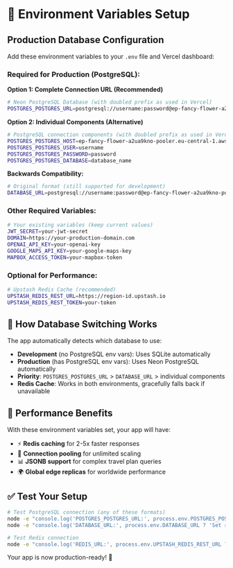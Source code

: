 # 🔧 Environment Variables Setup

## Production Database Configuration

Add these environment variables to your `.env` file and Vercel dashboard:

### **Required for Production (PostgreSQL):**

**Option 1: Complete Connection URL (Recommended)**
```bash
# Neon PostgreSQL Database (with doubled prefix as used in Vercel)
POSTGRES_POSTGRES_URL=postgresql://username:password@ep-fancy-flower-a2ua9kno-pooler.eu-central-1.aws.neon.tech/database_name?sslmode=require
```

**Option 2: Individual Components (Alternative)**
```bash
# PostgreSQL connection components (with doubled prefix as used in Vercel)
POSTGRES_POSTGRES_HOST=ep-fancy-flower-a2ua9kno-pooler.eu-central-1.aws.neon.tech
POSTGRES_POSTGRES_USER=username
POSTGRES_POSTGRES_PASSWORD=password
POSTGRES_POSTGRES_DATABASE=database_name
```

**Backwards Compatibility:**
```bash
# Original format (still supported for development)
DATABASE_URL=postgresql://username:password@ep-fancy-flower-a2ua9kno-pooler.eu-central-1.aws.neon.tech/database_name?sslmode=require
```

### **Other Required Variables:**

```bash
# Your existing variables (keep current values)
JWT_SECRET=your-jwt-secret
DOMAIN=https://your-production-domain.com
OPENAI_API_KEY=your-openai-key
GOOGLE_MAPS_API_KEY=your-google-maps-key
MAPBOX_ACCESS_TOKEN=your-mapbox-token
```

### **Optional for Performance:**

```bash
# Upstash Redis Cache (recommended)
UPSTASH_REDIS_REST_URL=https://region-id.upstash.io
UPSTASH_REDIS_REST_TOKEN=your-token
```

## 🎯 How Database Switching Works

The app automatically detects which database to use:

- **Development** (no PostgreSQL env vars): Uses SQLite automatically
- **Production** (has PostgreSQL env vars): Uses Neon PostgreSQL automatically
- **Priority**: `POSTGRES_POSTGRES_URL` > `DATABASE_URL` > individual components
- **Redis Cache**: Works in both environments, gracefully falls back if unavailable

## 🚀 Performance Benefits

With these environment variables set, your app will have:

- ⚡ **Redis caching** for 2-5x faster responses
- 🔄 **Connection pooling** for unlimited scaling  
- 📊 **JSONB support** for complex travel plan queries
- 🌍 **Global edge replicas** for worldwide performance

## ✅ Test Your Setup

```bash
# Test PostgreSQL connection (any of these formats)
node -e "console.log('POSTGRES_POSTGRES_URL:', process.env.POSTGRES_POSTGRES_URL ? 'Set ✅' : 'Not set ❌')"
node -e "console.log('DATABASE_URL:', process.env.DATABASE_URL ? 'Set ✅' : 'Not set ❌')"

# Test Redis connection  
node -e "console.log('REDIS_URL:', process.env.UPSTASH_REDIS_REST_URL ? 'Set ✅' : 'Not set ❌')"
```

Your app is now production-ready! 🎉 